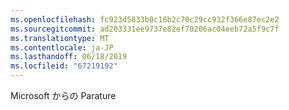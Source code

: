 ```yaml
---
ms.openlocfilehash: fc923d5833b0c16b2c70c29cc932f366e87ec2e2
ms.sourcegitcommit: ad203331ee9737e82ef70206ac04eeb72a5f9c7f
ms.translationtype: MT
ms.contentlocale: ja-JP
ms.lasthandoff: 06/18/2019
ms.locfileid: "67219192"
---
```

Microsoft からの Parature